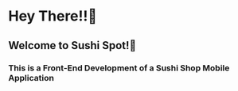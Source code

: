 <h1>Hey There!!🌝</h1>
<h2>Welcome to Sushi Spot!🍣</h2>
<h3>This is a Front-End Development of a Sushi Shop Mobile Application</h3>
